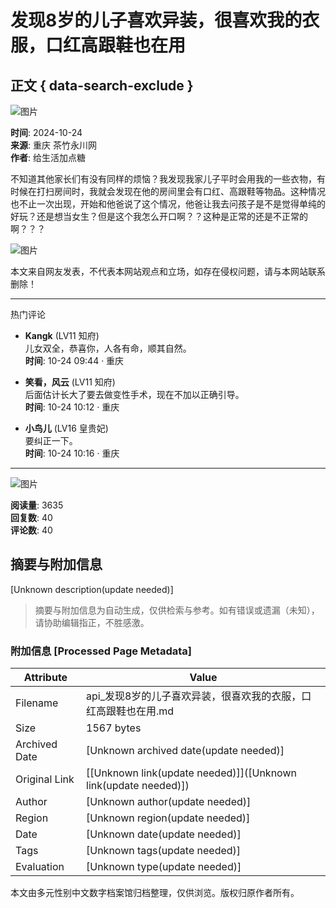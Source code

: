 # 发现8岁的儿子喜欢异装，很喜欢我的衣服，口红高跟鞋也在用

## 正文 { data-search-exclude }


![图片](https://pic.app.cqyc.net/back_admin_FjsLwqRrm3KWnnVJUbMvN5DuPs9w.png)

**时间**: 2024-10-24  
**来源**: 重庆 茶竹永川网  
**作者**: 给生活加点糖  

不知道其他家长们有没有同样的烦恼？我发现我家儿子平时会用我的一些衣物，有时候在打扫房间时，我就会发现在他的房间里会有口红、高跟鞋等物品。这种情况也不止一次出现，开始和他爸说了这个情况，他爸让我去问孩子是不是觉得单纯的好玩？还是想当女生？但是这个我怎么开口啊？？这种是正常的还是不正常的啊？？？

![图片](https://pic2.bbs.cqyc.net/data/attachment/forum/202410/24/085018zwsph3dpbrgs6rdg.jpg)

本文来自网友发表，不代表本网站观点和立场，如存在侵权问题，请与本网站联系删除！

---  

热门评论

- **Kangk** (LV11 知府)  
  儿女双全，恭喜你，人各有命，顺其自然。  
  **时间**: 10-24 09:44 · 重庆  

- **笑看，风云** (LV11 知府)  
  后面估计长大了要去做变性手术，现在不加以正确引导。  
  **时间**: 10-24 10:12 · 重庆  

- **小鸟儿** (LV16 皇贵妃)  
  要纠正一下。  
  **时间**: 10-24 10:16 · 重庆  

---  

![图片](https://pic.app.cqyc.net/backend/20240104111148_7_FlfyDlUaYeX4S326WKD7V-sJtu9X.png)

**阅读量**: 3635  
**回复数**: 40  
**评论数**: 40
<!-- tcd_original_link http://api.cqyc.net/wap/thread/view-thread/tid/2112799 -->


## 摘要与附加信息

<!-- tcd_abstract -->
[Unknown description(update needed)]
<!-- tcd_abstract_end -->

> 摘要与附加信息为自动生成，仅供检索与参考。如有错误或遗漏（未知），请协助编辑指正，不胜感激。

### 附加信息 [Processed Page Metadata]

| Attribute       | Value                                  |
|-----------------|----------------------------------------|
| Filename        | api_发现8岁的儿子喜欢异装，很喜欢我的衣服，口红高跟鞋也在用.md                             |
| Size            | 1567 bytes                           |
| Archived Date   | [Unknown archived date(update needed)]                             |
| Original Link   | [[Unknown link(update needed)]]([Unknown link(update needed)])                       |
| Author          | [Unknown author(update needed)]                               |
| Region          | [Unknown region(update needed)]                               |
| Date            | [Unknown date(update needed)]                                 |
| Tags            | [Unknown tags(update needed)]                                 |
| Evaluation            | [Unknown type(update needed)]                                 |
<!-- tcd_table_end -->

本文由多元性别中文数字档案馆归档整理，仅供浏览。版权归原作者所有。
